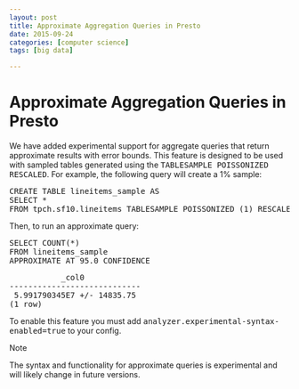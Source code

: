 ```yaml
---
layout: post
title: Approximate Aggregation Queries in Presto
date: 2015-09-24
categories: [computer science]
tags: [big data]

---
```


# Approximate Aggregation Queries in Presto

<p>We have added experimental support for aggregate queries that return
approximate results with error bounds. This feature is designed to be
used with sampled tables generated using the <tt class="docutils literal"><span class="pre">TABLESAMPLE</span> <span class="pre">POISSONIZED</span> <span class="pre">RESCALED</span></tt>.
For example, the following query will create a 1% sample:</p>
<div class="highlight-sql"><div class="highlight"><pre><span class="k">CREATE</span> <span class="k">TABLE</span> <span class="n">lineitems_sample</span> <span class="k">AS</span>
<span class="k">SELECT</span> <span class="o">*</span>
<span class="k">FROM</span> <span class="n">tpch</span><span class="p">.</span><span class="n">sf10</span><span class="p">.</span><span class="n">lineitems</span> <span class="n">TABLESAMPLE</span> <span class="n">POISSONIZED</span> <span class="p">(</span><span class="mi">1</span><span class="p">)</span> <span class="n">RESCALED</span>
</pre></div>
</div>
<p>Then, to run an approximate query:</p>
<div class="highlight-sql"><div class="highlight"><pre><span class="k">SELECT</span> <span class="k">COUNT</span><span class="p">(</span><span class="o">*</span><span class="p">)</span>
<span class="k">FROM</span> <span class="n">lineitems_sample</span>
<span class="n">APPROXIMATE</span> <span class="k">AT</span> <span class="mi">95</span><span class="p">.</span><span class="mi">0</span> <span class="n">CONFIDENCE</span>
</pre></div>
</div>

<div class="highlight-none"><div class="highlight"><pre>           _col0
----------------------------
 5.991790345E7 +/- 14835.75
(1 row)
</pre></div>
</div>
<p>To enable this feature you must add <tt class="docutils literal"><span class="pre">analyzer.experimental-syntax-enabled=true</span></tt> to your config.</p>
<div class="admonition note">
<p class="first admonition-title">Note</p>
<p class="last">The syntax and functionality for approximate queries is experimental and will likely
change in future versions.</p>